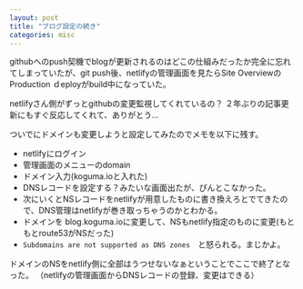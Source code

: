 ```yaml
---
layout: post
title: "ブログ設定の続き"
categories: misc
---
```


githubへのpush契機でblogが更新されるのはどこの仕組みだったか完全に忘れてしまっていたが、git push後、netlifyの管理画面を見たらSite OverviewのProduction ｄeployがbuild中になっていた。

netlifyさん側がずっとgithubの変更監視してくれているの？
２年ぶりの記事更新にもすぐ反応してくれて、ありがとう...

ついでにドメインも変更しようと設定してみたのでメモを以下に残す。

- netlifyにログイン
- 管理画面のメニューのdomain
- ドメイン入力(koguma.ioと入れた)
- DNSレコードを設定する？みたいな画面出たが、ぴんとこなかった。
- 次にいくとNSレコードをnetlifyが用意したものに書き換えろとでてきたので、DNS管理はnetlifyが巻き取っちゃうのかとわかる。
- ドメインを blog.koguma.ioに変更して、NSもnetlify指定のものに変更(もともとroute53がNSだった)
- `Subdomains are not supported as DNS zones`　と怒られる。まじかよ。

ドメインのNSをnetlify側に全部はうつせないなぁということでここで終了となった。
（netlifyの管理画面からDNSレコードの登録、変更はできる）

